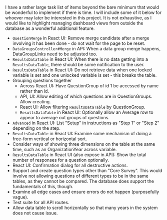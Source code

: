 ﻿I have a rather large task list of items beyond the bare minimum that would be wonderful to implement if there is time.
I will include some of it below for whoever may later be interested in this project.
It is not exhaustive, as I would like to highlight managing dashboard views from outside the database as a wonderful additional feature.

- `QuestionMerge` in React UI: Remove merge candidate after a merge involving it has been done - do not wait for the page to be reset.
- `DataGroupsController#Merge` in API: When a data group merge happens, DataGroupLinks need to be adjusted too.
- `ResultsDataTable` in React UI: When there is no data getting into a `ResultsDataTable`, there should be some notification to the user.
- `ResultsDataTable` in React UI: Do not retrieve data when one locked variable is set and one unlocked variable is set - this breaks the table.
- Grouping questions together
  - Across React UI: Have QuestionGroup of id 1 be accessed by name rather than id.
  - API, UI: Allow editing of which questions are in QuestionGroups.  Allow creating.
  - React UI: Allow filtering `ResultsDataTable` by QuestionGroup.
  - `ResultsDataTable` in React UI: Optionally allow an Average row to appear to average out groups of questions.
- `Advanced` in React UI: List "Setup" in instructions as "Step 1" or "Step 2" depending on the step.
- `ResultsDataTable` in React UI: Examine some mechanism of doing a free-form vertical or horizontal sort.
- Consider ways of showing three dimensions on the table at the same time, such as an OrganizationYear across variable.
- `ResultsDataTable` in React UI (also expose in API): Show the total number of responses for a question optionally.
- React UI: Confirmation dialog for all destructive actions.
- Support and create question types other than "Core Survey".
  This would involve not allowing questions of different types to be in the same tables, as they cannot be compared.
  The database does support the fundamentals of this, though.
- Examine all edge cases and ensure errors do not happen (purposefully vague).
- Test suite for all API routes.
- Allow data table to scroll horizontally so that many years in the system does not cause issue.
